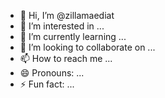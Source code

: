 - 👋 Hi, I’m @zillamaediat
- 👀 I’m interested in ...
- 🌱 I’m currently learning ...
- 💞️ I’m looking to collaborate on ...
- 📫 How to reach me ...
- 😄 Pronouns: ...
- ⚡ Fun fact: ...

<!---
zillamaediat/zillamaediat is a ✨ special ✨ repository because its `README.md` (this file) appears on your GitHub profile.
You can click the Preview link to take a look at your changes.
--->
